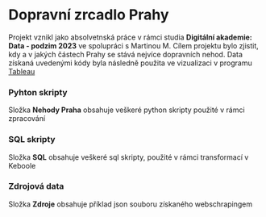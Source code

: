 # Dopravní zrcadlo Prahy

Projekt vznikl jako absolvetnská práce v rámci studia **Digitální akademie: Data - podzim 2023** ve spolupráci s Martinou M.
Cílem projektu bylo zjistit, kdy a v jakých částech Prahy se stává nejvíce dopravních nehod. Data získaná uvedenými kódy byla následně použita ve vizualizaci v programu [Tableau](https://public.tableau.com/app/profile/petra.markov.martina.moravcov./viz/NehodyPraha/Dopravnzrcadlo)

### Pyhton skripty
Složka **Nehody Praha**  obsahuje veškeré python skripty použité v rámci zpracování

### SQL skripty
Složka **SQL** obsahuje veškeré sql skripty, použité v rámci transformací v Keboole

### Zdrojová data
Složka **Zdroje** obsahuje příklad json souboru získaného webschrapingem 
